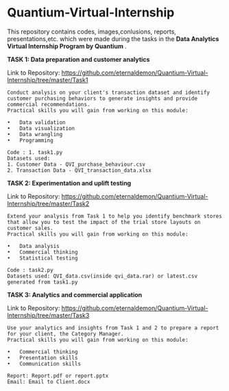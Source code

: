 # Quantium-Virtual-Internship
This repository contains codes, images,conlusions, reports, presentations,etc. which were made during the tasks in the <b> Data Analytics Virtual Internship Program by Quantium </b>.

  <b> TASK 1: Data preparation and customer analytics </b>
  
  Link to Repository: https://github.com/eternaldemon/Quantium-Virtual-Internship/tree/master/Task1

    Conduct analysis on your client's transaction dataset and identify customer purchasing behaviors to generate insights and provide commercial recommendations.
    Practical skills you will gain from working on this module:

    •	Data validation 
    •	Data visualization 
    •	Data wrangling 
    •	Programming
    
    Code : 1. task1.py
    Datasets used:
    1. Customer Data - QVI_purchase_behaviour.csv
    2. Transaction Data - QVI_transaction_data.xlsx

  <b> TASK 2: Experimentation and uplift testing</b>
  
  Link to Repository: https://github.com/eternaldemon/Quantium-Virtual-Internship/tree/master/Task2
  
    Extend your analysis from Task 1 to help you identify benchmark stores that allow you to test the impact of the trial store layouts on customer sales.
    Practical skills you will gain from working on this module:
    
    •	Data analysis 
    •	Commercial thinking 
    •	Statistical testing
    
    Code : task2.py
    Datasets used: QVI_data.csv(inside qvi_data.rar) or latest.csv generated from task1.py
    
  <b> TASK 3: Analytics and commercial application</b>
  
   Link to Repository: https://github.com/eternaldemon/Quantium-Virtual-Internship/tree/master/Task3
  
    Use your analytics and insights from Task 1 and 2 to prepare a report for your client, the Category Manager.
    Practical skills you will gain from working on this module:
    
    •	Commercial thinking 
    •	Presentation skills 
    •	Communication skills
    
    Report: Report.pdf or report.pptx
    Email: Email to Client.docx

